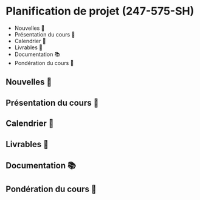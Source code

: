 # Planification de projet (247-575-SH)
* Nouvelles 📰
* Présentation du cours 👋
* Calendrier 📅
* Livrables 📝
* Documentation 📚
* Pondération du cours 💯
## Nouvelles 📰

## Présentation du cours 👋

## Calendrier 📅

## Livrables 📝

## Documentation 📚

## Pondération du cours 💯

